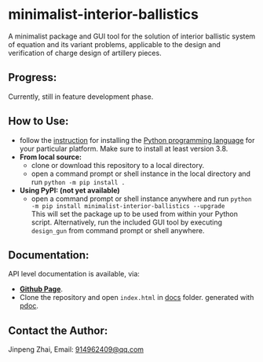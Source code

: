 # minimalist-interior-ballistics
A minimalist package and GUI tool for the solution of interior ballistic system of equation and its variant problems, applicable to the design and verification of charge design of artillery pieces.

## Progress:
Currently, still in feature development phase.

## How to Use:
- follow the [instruction](https://wiki.python.org/moin/BeginnersGuide/Download) for installing the [Python programming language](https://www.python.org/) for your particular platform. Make sure to install at least version 3.8.
- **From local source:**
  - clone or download this repository to a local directory.
  - open a command prompt or shell instance in the local directory and run `python -m pip install .`
- **Using PyPI: (not yet available)**
    - open a command prompt or shell instance anywhere and run `python -m pip install minimalist-interior-ballistics --upgrade`  
This will set the package up to be used from within your Python script. Alternatively, run the included GUI tool by executing `design_gun` from command prompt or shell anywhere.

## Documentation:
API level documentation is available, via:
- **[Github Page](https://prethea-phoenixia.github.io/minimalist-interior-ballistics/index.html)**.
- Clone the repository and open `index.html` in [docs](docs) folder.
generated with [pdoc](https://pdoc.dev/).

## Contact the Author:
Jinpeng Zhai, Email: 914962409@qq.com
